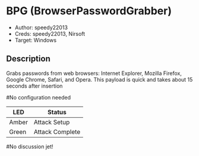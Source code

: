 # BPG (BrowserPasswordGrabber)

* Author: speedy22013
* Creds: speedy22013, Nirsoft
* Target: Windows

## Description

Grabs passwords from web browsers: Internet Explorer, Mozilla Firefox, Google Chrome, Safari, and Opera. 
This payload is quick and takes about 15 seconds after insertion

#No configuration needed


| LED                | Status                                       |
| ------------------ | -------------------------------------------- |
| Amber              | Attack Setup                                 |
| Green              | Attack Complete                              |

#No discussion jet!

